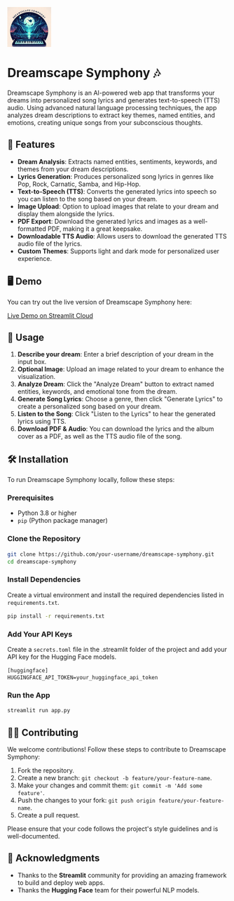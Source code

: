 ![Dreamscape Symphony](logo.png)
# Dreamscape Symphony 🎶

Dreamscape Symphony is an AI-powered web app that transforms your dreams into personalized song lyrics and generates text-to-speech (TTS) audio. Using advanced natural language processing techniques, the app analyzes dream descriptions to extract key themes, named entities, and emotions, creating unique songs from your subconscious thoughts.

## 🚀 Features

- **Dream Analysis**: Extracts named entities, sentiments, keywords, and themes from your dream descriptions.
- **Lyrics Generation**: Produces personalized song lyrics in genres like Pop, Rock, Carnatic, Samba, and Hip-Hop.
- **Text-to-Speech (TTS)**: Converts the generated lyrics into speech so you can listen to the song based on your dream.
- **Image Upload**: Option to upload images that relate to your dream and display them alongside the lyrics.
- **PDF Export**: Download the generated lyrics and images as a well-formatted PDF, making it a great keepsake.
- **Downloadable TTS Audio**: Allows users to download the generated TTS audio file of the lyrics.
- **Custom Themes**: Supports light and dark mode for personalized user experience.

## 🖥️ Demo

You can try out the live version of Dreamscape Symphony here:

[Live Demo on Streamlit Cloud](#https://dreamscape-symphony.streamlit.app/)

## 📖 Usage

1. **Describe your dream**: Enter a brief description of your dream in the input box.
2. **Optional Image**: Upload an image related to your dream to enhance the visualization.
3. **Analyze Dream**: Click the "Analyze Dream" button to extract named entities, keywords, and emotional tone from the dream.
4. **Generate Song Lyrics**: Choose a genre, then click "Generate Lyrics" to create a personalized song based on your dream.
5. **Listen to the Song**: Click "Listen to the Lyrics" to hear the generated lyrics using TTS.
6. **Download PDF & Audio**: You can download the lyrics and the album cover as a PDF, as well as the TTS audio file of the song.


## 🛠️ Installation

To run Dreamscape Symphony locally, follow these steps:

### Prerequisites

- Python 3.8 or higher
- `pip` (Python package manager)

### Clone the Repository

```bash
git clone https://github.com/your-username/dreamscape-symphony.git
cd dreamscape-symphony
```

### Install Dependencies

Create a virtual environment and install the required dependencies listed in `requirements.txt`.

```bash
pip install -r requirements.txt
```

### Add Your API Keys

Create a `secrets.toml` file in the .streamlit folder of the project and add your API key for the Hugging Face models.

```
[huggingface]
HUGGINGFACE_API_TOKEN=your_huggingface_api_token
```

### Run the App

```bash
streamlit run app.py
```

## 🧑‍💻 Contributing

We welcome contributions! Follow these steps to contribute to Dreamscape Symphony:

1. Fork the repository.
2. Create a new branch: `git checkout -b feature/your-feature-name`.
3. Make your changes and commit them: `git commit -m 'Add some feature'`.
4. Push the changes to your fork: `git push origin feature/your-feature-name`.
5. Create a pull request.

Please ensure that your code follows the project's style guidelines and is well-documented.

## 💬 Acknowledgments

- Thanks to the **Streamlit** community for providing an amazing framework to build and deploy web apps.
- Thanks the **Hugging Face** team for their powerful NLP models.
